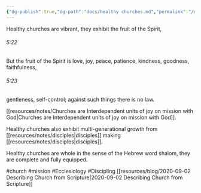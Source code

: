 ```yaml
---
{"dg-publish":true,"dg-path":"docs/healthy churches.md","permalink":"/docs/healthy-churches/","noteIcon":"","created":"","updated":""}
---
```



Healthy churches are vibrant, they exhibit the fruit of the Spirit,

<div class="transclusion internal-embed is-loaded"><div class="markdown-embed">



###### 5:22

But the fruit of the Spirit is love, joy, peace, patience, kindness, goodness, faithfulness,


</div></div>


<div class="transclusion internal-embed is-loaded"><div class="markdown-embed">



###### 5:23

gentleness, self-control; against such things there is no law.


</div></div>


[[resources/notes/Churches are Interdependent units of joy on mission with God\|Churches are Interdependent units of joy on mission with God]].

Healthy churches also exhibit multi-generational growth from [[resources/notes/disciples\|disciples]] making [[resources/notes/disciples\|disciples]].

Healthy churches are whole in the sense of the Hebrew word shalom, they are complete and fully equipped.

#church #mission #Ecclesiology #Discipling [[resources/blog/2020-09-02 Describing Church from Scripture\|2020-09-02 Describing Church from Scripture]]